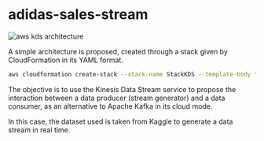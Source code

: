 # adidas-sales-stream


![aws kds architecture](https://raw.githubusercontent.com/marinf/adidas-sales-stream/blob/master/assets/consumer-producer-kds.jpg)


A simple architecture is proposed, created through a stack given by CloudFormation in its YAML format.

``` bash
aws cloudformation create-stack --stack-name StackKDS --template-body file://kds.yaml
```

The objective is to use the Kinesis Data Stream service to propose the interaction between a data producer (stream generator) and a data consumer, as an alternative to Apache Kafka in its cloud mode. 

In this case, the dataset used is taken from Kaggle to generate a data stream in real time.
